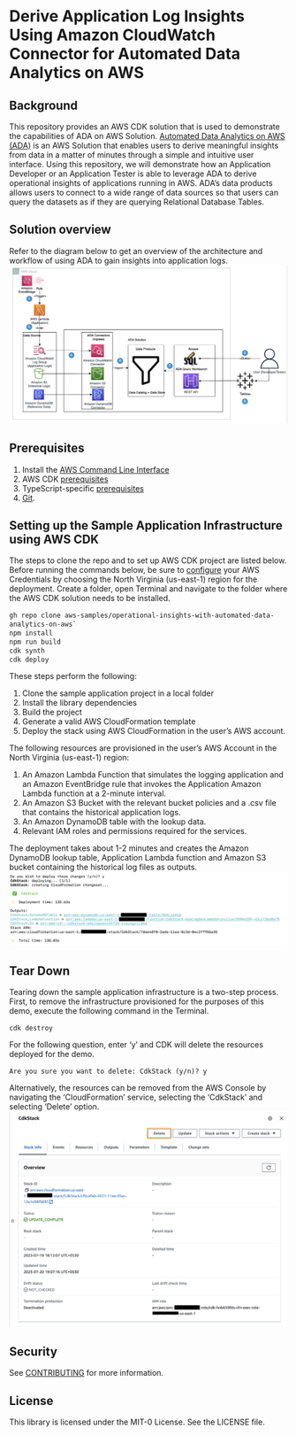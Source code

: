 # Derive Application Log Insights Using Amazon CloudWatch Connector for Automated Data Analytics on AWS

## Background
 This repository provides an AWS CDK solution that is used to demonstrate the capabilities of ADA on AWS Solution. [Automated Data Analytics on AWS (ADA)](https://aws.amazon.com/solutions/implementations/automated-data-analytics-on-aws/) is an AWS Solution that enables users to derive meaningful insights from data in a matter of minutes through a simple and intuitive user interface. Using this repository, we will demonstrate how an Application Developer or an Application Tester is able to leverage ADA to derive operational insights of applications running in AWS. ADA’s data products allows users to connect to a wide range of data sources so that users can query the datasets as if they are querying Relational Database Tables.

## Solution overview
Refer to the diagram below to get an overview of the architecture and workflow of using ADA to gain insights into application logs.
![CDK Deployment.](./image/SA.png "solution overview")

## Prerequisites
1. Install the [AWS Command Line Interface](https://aws.amazon.com/cli/)
1. AWS CDK [prerequisites](https://docs.aws.amazon.com/cdk/v2/guide/work-with.html)
1. TypeScript-specific [prerequisites](https://docs.aws.amazon.com/cdk/v2/guide/work-with-cdk-typescript.html)
1. [Git](https://git-scm.com/book/en/v2/Getting-Started-Installing-Git).

## Setting up the Sample Application Infrastructure using AWS CDK
The steps to clone the repo and to set up AWS CDK project are listed below. Before running the commands below, be sure to [configure](https://docs.aws.amazon.com/cli/latest/userguide/cli-chap-configure.html) your AWS Credentials by choosing the North Virginia (us-east-1) region for the deployment. Create a folder, open Terminal and navigate to the folder where the AWS CDK solution needs to be installed.

```
gh repo clone aws-samples/operational-insights-with-automated-data-analytics-on-aws`
npm install
npm run build
cdk synth
cdk deploy
```

These steps perform the following:
1. Clone the sample application project in a local folder
1. Install the library dependencies 
1. Build the project
1. Generate a valid AWS CloudFormation template
1. Deploy the stack using AWS CloudFormation in the user’s AWS account.

The following resources are provisioned in the user’s AWS Account in the North Virginia (us-east-1) region:
1. An Amazon Lambda Function that simulates the logging application and an Amazon EventBridge rule that invokes the Application Amazon Lambda function at a 2-minute interval.
1. An Amazon S3 Bucket with the relevant bucket policies and a .csv file that contains the historical application logs.
1. An Amazon DynamoDB table with the lookup data.
1. Relevant IAM roles and permissions required for the services.

The deployment takes about 1-2 minutes and creates the Amazon DynamoDB lookup table, Application Lambda function and Amazon S3 bucket containing the historical log files as outputs.
![Solution overview](./image/cdk_deploy.jpg "Solution overview")

## Tear Down
Tearing down the sample application infrastructure is a two-step process. First, to remove the infrastructure provisioned for the purposes of this demo, execute the following command in the Terminal.
```
cdk destroy
```
For the following question, enter ‘y’ and CDK will delete the resources deployed for the demo. 
```
Are you sure you want to delete: CdkStack (y/n)? y
```
Alternatively, the resources can be removed from the AWS Console by navigating the ‘CloudFormation’ service, selecting the ‘CdkStack’ and selecting ‘Delete’ option. 
![CloudFormation Destroy.](./image/cf_destroy.jpg "CloudFormation Destroy.")

## Security
See [CONTRIBUTING](CONTRIBUTING.md#security-issue-notifications) for more information.

## License
This library is licensed under the MIT-0 License. See the LICENSE file.
